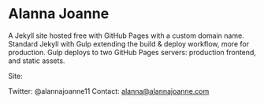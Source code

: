 # Alanna Joanne

A Jekyll site hosted free with GitHub Pages with a custom domain name. Standard Jekyll with Gulp extending the build & deploy workflow, more for production. Gulp deploys to two GitHub Pages servers: production frontend, and static assets.

Site: 


Twitter: @alannajoanne11 Contact: alanna@alannajoanne.com

